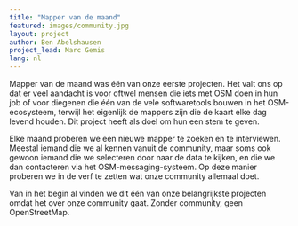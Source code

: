 ```yaml
---
title: "Mapper van de maand"
featured: images/community.jpg
layout: project
author: Ben Abelshausen
project_lead: Marc Gemis
lang: nl
---
```


Mapper van de maand was één van onze eerste projecten. Het valt ons op dat er veel aandacht is voor oftwel mensen die iets met OSM doen in hun job of voor diegenen die één van de vele softwaretools bouwen in het OSM-ecosysteem, terwijl het eigenlijk de mappers zijn die de kaart elke dag levend houden. Dit project heeft als doel om hun een stem te geven.

Elke maand proberen we een nieuwe mapper te zoeken en te interviewen. Meestal iemand die we al kennen vanuit de community, maar soms ook gewoon iemand die we selecteren door naar de data te kijken, en die we dan contacteren via het OSM-messaging-systeem. Op deze manier proberen we in de verf te zetten wat onze community allemaal doet.

Van in het begin al vinden we dit één van onze belangrijkste projecten omdat het over onze community gaat. Zonder community, geen OpenStreetMap.
